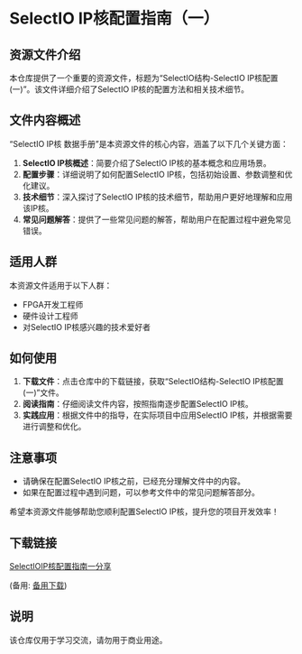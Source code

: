# SelectIO IP核配置指南（一）

## 资源文件介绍

本仓库提供了一个重要的资源文件，标题为“SelectIO结构-SelectIO IP核配置(一)”。该文件详细介绍了SelectIO IP核的配置方法和相关技术细节。

## 文件内容概述

“SelectIO IP核 数据手册”是本资源文件的核心内容，涵盖了以下几个关键方面：

1. **SelectIO IP核概述**：简要介绍了SelectIO IP核的基本概念和应用场景。
2. **配置步骤**：详细说明了如何配置SelectIO IP核，包括初始设置、参数调整和优化建议。
3. **技术细节**：深入探讨了SelectIO IP核的技术细节，帮助用户更好地理解和应用该IP核。
4. **常见问题解答**：提供了一些常见问题的解答，帮助用户在配置过程中避免常见错误。

## 适用人群

本资源文件适用于以下人群：

- FPGA开发工程师
- 硬件设计工程师
- 对SelectIO IP核感兴趣的技术爱好者

## 如何使用

1. **下载文件**：点击仓库中的下载链接，获取“SelectIO结构-SelectIO IP核配置(一)”文件。
2. **阅读指南**：仔细阅读文件内容，按照指南逐步配置SelectIO IP核。
3. **实践应用**：根据文件中的指导，在实际项目中应用SelectIO IP核，并根据需要进行调整和优化。

## 注意事项

- 请确保在配置SelectIO IP核之前，已经充分理解文件中的内容。
- 如果在配置过程中遇到问题，可以参考文件中的常见问题解答部分。

希望本资源文件能够帮助您顺利配置SelectIO IP核，提升您的项目开发效率！

## 下载链接
[SelectIOIP核配置指南一分享](https://pan.quark.cn/s/21c974d1ad2c) 

(备用: [备用下载](https://pan.baidu.com/s/1eHBe1YnFq0ZzcT1mtnNUhw?pwd=1234))

## 说明

该仓库仅用于学习交流，请勿用于商业用途。
